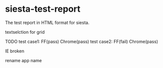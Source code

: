 siesta-test-report
==================

The test report in HTML format for siesta.

textselction for grid

TODO 
 test case1: FF(pass) Chrome(pass)
 test case2: FF(fail) Chrome(pass)
 
 
 IE broken
 
 rename app name